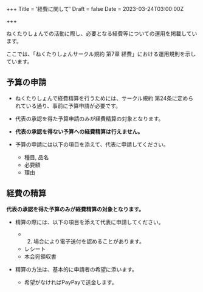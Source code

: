 +++
Title = '経費に関して'
Draft = false
Date = 2023-03-24T03:00:00Z

+++

ねくたりしょんでの活動に際し、必要となる経費等についての運用を掲載しています。

<!--more-->

ここでは、「ねくたりしょんサークル規約 第7章 経費」における運用規則を示しています。

## 予算の申請

- ねくたりしょんで経費精算を行うためには、サークル規約 第24条に定められている通り、事前に予算申請が必要です。
- 代表の承認を得た予算申請のみが経費精算の対象となります。
- **代表の承認を得ない予算への経費精算は行えません。**

- 予算の申請には以下の項目を添えて、代表に申請してください。
  - 種目, 品名
  - 必要額
  - 理由

## 経費の精算

**代表の承認を得た予算のみが経費精算の対象となります。**

- 精算の際には、以下の項目を添えて代表に申請してください。
  - 2. 場合により電子送付を認めることがあります。
  - レシート
  - 本会宛領収書

- 精算の方法は、基本的に申請者の希望に添います。
  - 希望がなければPayPayで送金します。
